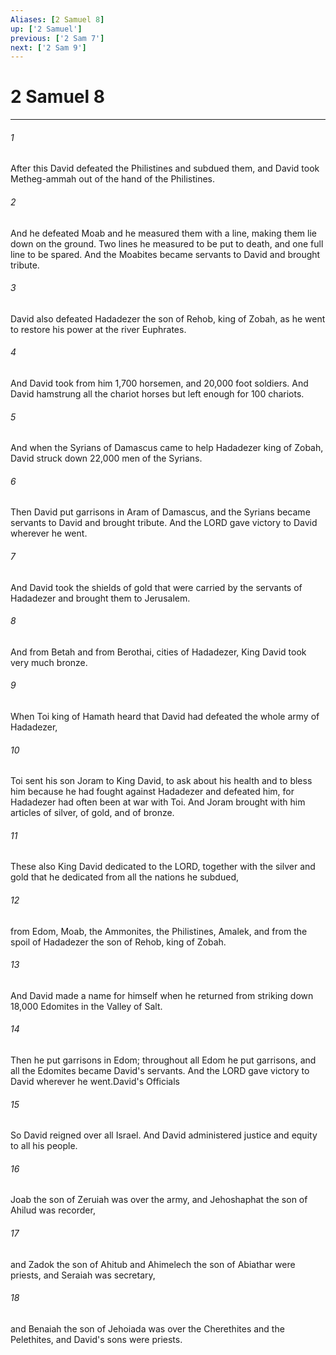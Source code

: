 ```yaml
---
Aliases: [2 Samuel 8]
up: ['2 Samuel']
previous: ['2 Sam 7']
next: ['2 Sam 9']
---
```

# 2 Samuel 8
***



###### 1 
After this David defeated the Philistines and subdued them, and David took Metheg-ammah out of the hand of the Philistines. 

###### 2 
And he defeated Moab and he measured them with a line, making them lie down on the ground. Two lines he measured to be put to death, and one full line to be spared. And the Moabites became servants to David and brought tribute. 

###### 3 
David also defeated Hadadezer the son of Rehob, king of Zobah, as he went to restore his power at the river Euphrates. 

###### 4 
And David took from him 1,700 horsemen, and 20,000 foot soldiers. And David hamstrung all the chariot horses but left enough for 100 chariots. 

###### 5 
And when the Syrians of Damascus came to help Hadadezer king of Zobah, David struck down 22,000 men of the Syrians. 

###### 6 
Then David put garrisons in Aram of Damascus, and the Syrians became servants to David and brought tribute. And the LORD gave victory to David wherever he went. 

###### 7 
And David took the shields of gold that were carried by the servants of Hadadezer and brought them to Jerusalem. 

###### 8 
And from Betah and from Berothai, cities of Hadadezer, King David took very much bronze. 

###### 9 
When Toi king of Hamath heard that David had defeated the whole army of Hadadezer, 

###### 10 
Toi sent his son Joram to King David, to ask about his health and to bless him because he had fought against Hadadezer and defeated him, for Hadadezer had often been at war with Toi. And Joram brought with him articles of silver, of gold, and of bronze. 

###### 11 
These also King David dedicated to the LORD, together with the silver and gold that he dedicated from all the nations he subdued, 

###### 12 
from Edom, Moab, the Ammonites, the Philistines, Amalek, and from the spoil of Hadadezer the son of Rehob, king of Zobah. 

###### 13 
And David made a name for himself when he returned from striking down 18,000 Edomites in the Valley of Salt. 

###### 14 
Then he put garrisons in Edom; throughout all Edom he put garrisons, and all the Edomites became David's servants. And the LORD gave victory to David wherever he went.David's Officials 

###### 15 
So David reigned over all Israel. And David administered justice and equity to all his people. 

###### 16 
Joab the son of Zeruiah was over the army, and Jehoshaphat the son of Ahilud was recorder, 

###### 17 
and Zadok the son of Ahitub and Ahimelech the son of Abiathar were priests, and Seraiah was secretary, 

###### 18 
and Benaiah the son of Jehoiada was over the Cherethites and the Pelethites, and David's sons were priests.
